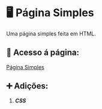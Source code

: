 # 🖥 Página Simples
Uma página simples feita em HTML.

## 📄 Acesso á página:
[Página Simples](https://agbl09.github.io/Site-Simples/)

## ➕ Adições:
1. _**CSS**_

